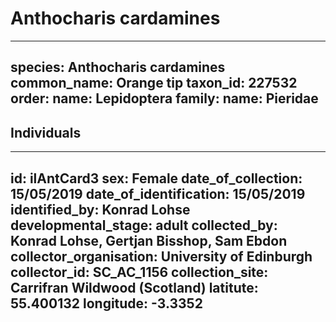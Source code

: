 # Anthocharis cardamines

---
species: Anthocharis cardamines
common_name: Orange tip
taxon_id: 227532
order:
  name: Lepidoptera
family:
  name: Pieridae
---

## Individuals

---
id: ilAntCard3
sex: Female
date_of_collection: 15/05/2019
date_of_identification: 15/05/2019
identified_by: Konrad Lohse
developmental_stage: adult
collected_by: Konrad Lohse, Gertjan Bisshop, Sam Ebdon
collector_organisation: University of Edinburgh
collector_id: SC_AC_1156
collection_site: Carrifran Wildwood (Scotland)
latitute: 55.400132
longitude: -3.3352
---
